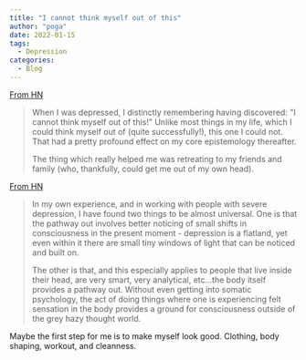 ```yaml
---
title: "I cannot think myself out of this"
author: "poga"
date: 2022-01-15
tags:
  - Depression
categories:
  - Blog
---
```


[From HN](https://news.ycombinator.com/item?id=29226021)

<!--more-->

> When I was depressed, I distinctly remembering having discovered: "I cannot think myself out of this!"
> Unlike most things in my life, which I could think myself out of (quite successfully!), this one I could not. That had a pretty profound effect on my core epistemology thereafter.
>
> The thing which really helped me was retreating to my friends and family (who, thankfully, could get me out of my own head).

[From HN](https://news.ycombinator.com/item?id=29225671)

> In my own experience, and in working with people with severe depression, I have found two things to be almost universal. One is that the pathway out involves better noticing of small shifts in consciousness in the present moment - depression is a flatland, yet even within it there are small tiny windows of light that can be noticed and built on.
>
> The other is that, and this especially applies to people that live inside their head, are very smart, very analytical, etc...the body itself provides a pathway out. Without even getting into somatic psychology, the act of doing things where one is experiencing felt sensation in the body provides a ground for consciousness outside of the grey hazy thought world.


Maybe the first step for me is to make myself look good. Clothing, body shaping, workout, and cleanness.
